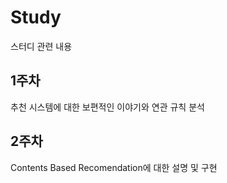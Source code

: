 # Study
스터디 관련 내용 
## 1주차
추천 시스템에 대한 보편적인 이야기와 연관 규칙 분석

## 2주차 
Contents Based Recomendation에 대한 설명 및 구현 

